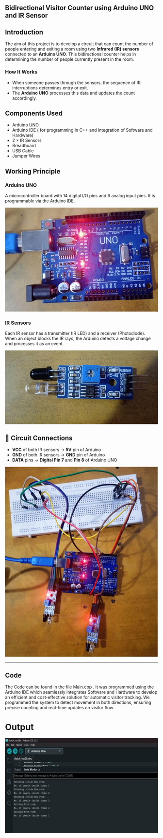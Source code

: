 ## Bidirectional Visitor Counter using Arduino UNO and IR Sensor

##  Introduction  
The aim of this project is to develop a circuit that can count the number of people entering and exiting a room using two **Infrared (IR) sensors** connected to an **Arduino UNO**. This bidirectional counter helps in determining the number of people currently present in the room.

### How It Works
- When someone passes through the sensors, the sequence of IR interruptions determines entry or exit.
- The **Arduino UNO** processes this data and updates the count accordingly.

## Components Used
- Arduino UNO
- Arduino IDE ( for programming in C++ and integration of Software and Hardware)
- 2 × IR Sensors  
- Breadboard  
- USB Cable  
- Jumper Wires  

## Working Principle

###  Arduino UNO  
A microcontroller board with 14 digital I/O pins and 6 analog input pins. It is programmable via the Arduino IDE.

![Figure1: Arduino UNO](Arduino.jpg)

###  IR Sensors  
Each IR sensor has a transmitter (IR LED) and a receiver (Photodiode). When an object blocks the IR rays, the Arduino detects a voltage change and processes it as an event.

![Figure2: IR Sensor](IRSensor.jpg)



## 🔌 Circuit Connections

- **VCC** of both IR sensors → **5V** pin of Arduino  
- **GND** of both IR sensors → **GND** pin of Arduino  
- **DATA** pins → **Digital Pin 7** and **Pin 8** of Arduino UNO  

![Figure3: IR Sensor](Circuit.jpg)

---
## Code
The Code can be found in the file Main.cpp . It was programmed using the Arduino IDE which seamlessly integrates Software and Hardware to develop an efficient and cost-effective solution for automatic visitor tracking. We programmed the system to detect movement in both directions, ensuring precise counting and real-time updates on visitor flow.

# Output 
![Number of visitors currently in the room being displayed](Output_Arduino.jpg)

